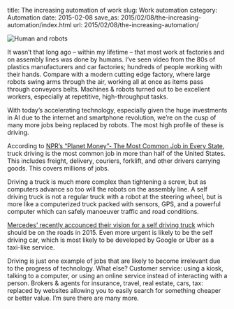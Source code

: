 title: The increasing automation of work
slug: Work automation
category: Automation
date: 2015-02-08
save_as: 2015/02/08/the-increasing-automation/index.html
url: 2015/02/08/the-increasing-automation/

![Human and robots]({filename}/images/Robot-Worker-300x198.jpeg)

It wasn’t that long ago – within my lifetime – that most work at factories and on assembly lines was done by humans. I’ve seen video from the 80s of plastics manufacturers and car factories; hundreds of people working with their hands. Compare with a modern cutting edge factory, where large robots swing arms through the air, working all at once as items pass through conveyors belts. Machines & robots turned out to be excellent workers, especially at repetitive, high-throughput tasks.

With today’s accelerating technology, especially given the huge investments in AI due to the internet and smartphone revolution, we’re on the cusp of many more jobs being replaced by robots. The most high profile of these is driving.

According to [NPR’s “Planet Money”- The Most Common Job in Every State](http://www.npr.org/blogs/money/2015/02/05/382664837/map-the-most-common-job-in-every-state), truck driving is the most common job in more than half of the United States. This includes freight, delivery, couriers, forklift, and other drivers carrying goods. This covers millions of jobs.

Driving a truck is much more complex than tightening a screw, but as computers advance so too will the robots on the assembly line. A self driving truck is not a regular truck with a robot at the steering wheel, but is more like a computerized truck packed with sensors, GPS, and a powerful computer which can safely manoeuver traffic and road conditions.

[Mercedes’ recently accounced their vision for a self driving truck](http://www.bbc.com/autos/story/20140926-mercedes-self-driving-truck) which should be on the roads in 2015. Even more urgent is likely to be the self driving car, which is most likely to be developed by Google or Uber as a taxi-like service.

Driving is just one example of jobs that are likely to become irrelevant due to the progress of technology. What else? Customer service: using a kiosk, talking to a computer, or using an online service instead of interacting with a person. Brokers & agents for insurance, travel, real estate, cars, tax: replaced by websites allowing you to easily search for something cheaper or better value. I’m sure there are many more.
